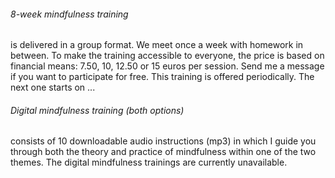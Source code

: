 ###### 8-week mindfulness training
is delivered in a group format. We meet once a week with homework in between. To make the training accessible to everyone, the price is based on financial means: 7.50, 10, 12.50 or 15 euros per session. Send me a message if you want to participate for free. This training is offered periodically. The next one starts on ...

###### Digital mindfulness training (both options)
consists of 10 downloadable audio instructions (mp3) in which I guide you through both the theory and practice of mindfulness within one of the two themes. The digital mindfulness trainings are currently unavailable.
